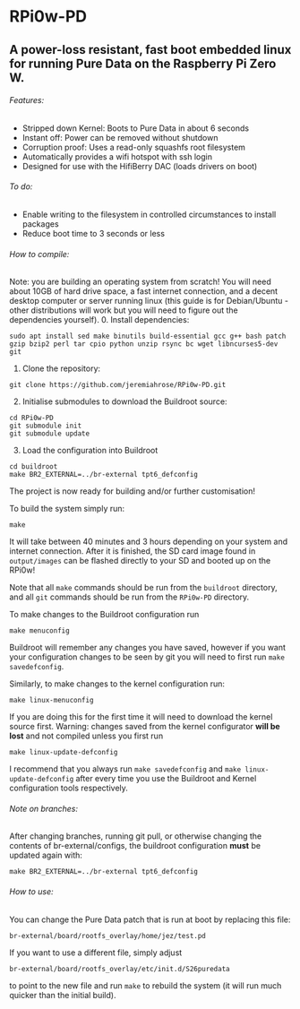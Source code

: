 # RPi0w-PD

## A power-loss resistant, fast boot embedded linux for running Pure Data on the Raspberry Pi Zero W.

###### Features:
- Stripped down Kernel: Boots to Pure Data in about 6 seconds
- Instant off: Power can be removed without shutdown
- Corruption proof: Uses a read-only squashfs root filesystem
- Automatically provides a wifi hotspot with ssh login
- Designed for use with the HifiBerry DAC (loads drivers on boot)

###### To do:
- Enable writing to the filesystem in controlled circumstances to install packages
- Reduce boot time to 3 seconds or less

###### How to compile:

Note: you are building an operating system from scratch! You will need about 10GB of hard drive space, a fast internet connection, and a decent desktop computer or server running linux (this guide is for Debian/Ubuntu - other distributions will work but you will need to figure out the dependencies yourself).
0. Install dependencies:

```
sudo apt install sed make binutils build-essential gcc g++ bash patch gzip bzip2 perl tar cpio python unzip rsync bc wget libncurses5-dev git
```

1. Clone the repository: 

```
git clone https://github.com/jeremiahrose/RPi0w-PD.git
```

2. Initialise submodules to download the Buildroot source:

```
cd RPi0w-PD
git submodule init
git submodule update
```

3. Load the configuration into Buildroot 

```
cd buildroot
make BR2_EXTERNAL=../br-external tpt6_defconfig
```

The project is now ready for building and/or further customisation!

To build the system simply run:
```
make
```
It will take between 40 minutes and 3 hours depending on your system and internet connection.
After it is finished, the SD card image found in `output/images` can be flashed directly to your SD and booted up on the RPi0w!

Note that all `make` commands should be run from the `buildroot` directory, and all `git` commands should be run from the `RPi0w-PD` directory.

To make changes to the Buildroot configuration run
```
make menuconfig
```

Buildroot will remember any changes you have saved, however if you want your configuration
changes to be seen by git you will need to first run `make savedefconfig`.

Similarly, to make changes to the kernel configuration run:
```
make linux-menuconfig
```
If you are doing this for the first time it will need to download the kernel source first.
Warning: changes saved from the kernel configurator **will be lost** and not compiled unless you first run
```
make linux-update-defconfig
```
I recommend that you always run `make savedefconfig` and `make linux-update-defconfig` after
every time you use the Buildroot and Kernel configuration tools respectively.

###### Note on branches:
After changing branches, running git pull, or otherwise changing the contents of
br-external/configs, the buildroot configuration **must** be updated again with:
```
make BR2_EXTERNAL=../br-external tpt6_defconfig
```

###### How to use:

You can change the Pure Data patch that is run at boot by replacing this file:
```
br-external/board/rootfs_overlay/home/jez/test.pd
```
If you want to use a different file, simply adjust 
```
br-external/board/rootfs_overlay/etc/init.d/S26puredata
```
to point to the new file and run `make` to rebuild the system (it will run much quicker than the initial build).

